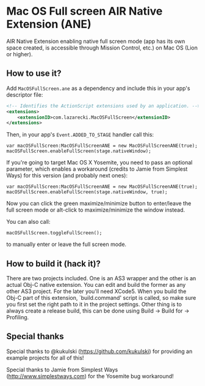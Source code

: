 Mac OS Full screen AIR Native Extension (ANE)
==================

AIR Native Extension enabling native full screen mode (app has its own space created, is accessible through Mission Control, etc.) on Mac OS (Lion or higher).

How to use it?
--------------

Add `MacOSFullScreen.ane` as a dependency and include this in your app's descriptor file:

```xml
<!-- Identifies the ActionScript extensions used by an application. -->
<extensions>
    <extensionID>com.lazarecki.MacOSFullScreen</extensionID>
</extensions>
```

Then, in your app's ```Event.ADDED_TO_STAGE``` handler call this:

```as3
var macOSFullScreen:MacOSFullScreenANE = new MacOSFullScreenANE(true);
macOSFullScreen.enableFullScreen(stage.nativeWindow);
```

If you're going to target Mac OS X Yosemite, you need to pass an optional parameter, which enables a workaround (credits to Jamie from Simplest Ways) for this version (and probably next ones):

```as3
var macOSFullScreen:MacOSFullScreenANE = new MacOSFullScreenANE(true);
macOSFullScreen.enableFullScreen(stage.nativeWindow, true);
```

Now you can click the green maximize/minimize button to enter/leave the full screen mode or alt-click to maximize/minimize the window instead. 

You can also call:

```as3
macOSFullScreen.toggleFullScreen();
```

to manually enter or leave the full screen mode.

How to build it (hack it)?
--------------------------

There are two projects included. One is an AS3 wrapper and the other is an actual Obj-C native extension. You can edit and build the former as any other AS3 project. For the later you'll need XCode5. When you build the Obj-C part of this extension, `build.command' script is called, so make sure you first set the right path to it in the project settings. Other thing is to always create a release build, this can be done using Build -> Build for -> Profiling.

Special thanks
--------------

Special thanks to @kukulski (https://github.com/kukulski) for providing an example projects for all of this!

Special thanks to Jamie from Simplest Ways (http://www.simplestways.com) for the Yosemite bug workaround!

